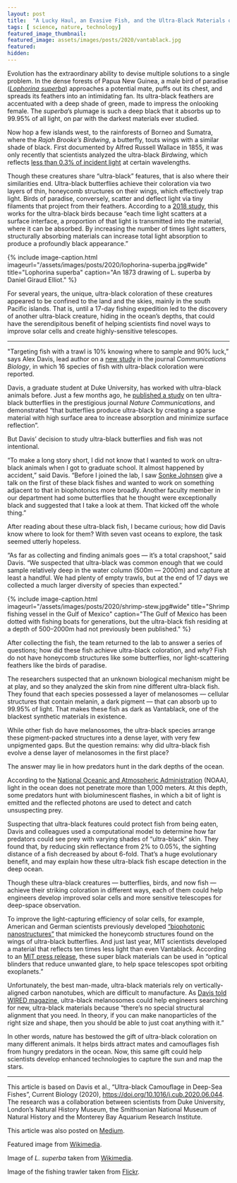 ```yaml
---
layout: post
title:  "A Lucky Haul, an Evasive Fish, and the Ultra-Black Materials of the Future"
tags: [ science, nature, technology]
featured_image_thumbnail:
featured_image: assets/images/posts/2020/vantablack.jpg
featured:
hidden:
---
```


Evolution has the extraordinary ability to devise multiple solutions to a single problem. In the dense forests of Papua New Guinea, a male bird of paradise ([_Lophorina superba_](https://www.nature.com/articles/s41467-017-02088-w.pdf)) approaches a potential mate, puffs out its chest, and spreads its feathers into an intimidating fan. Its ultra-black feathers are accentuated with a deep shade of green, made to impress the onlooking female. The _superba_’s plumage is such a deep black that it absorbs up to 99.95% of all light, on par with the darkest materials ever studied.

Now hop a few islands west, to the rainforests of Borneo and Sumatra, where the _Rajah Brooke’s Birdwing_, a butterfly, touts wings with a similar shade of black. First documented by Alfred Russell Wallace in 1855, it was only recently that scientists analyzed the ultra-black _Birdwing_, which reflects [less than 0.3% of incident light](https://www.nature.com/articles/s41467-020-15033-1.pdf) at certain wavelengths.

Though these creatures share “ultra-black” features, that is also where their similarities end. Ultra-black butterflies achieve their coloration via two layers of thin, honeycomb structures on their wings, which effectively trap light. Birds of paradise, conversely, scatter and deflect light via tiny filaments that project from their feathers. According to a [2018 study](https://www.nature.com/articles/s41467-017-02088-w.pdf), this works for the ultra-black birds because “each time light scatters at a surface interface, a proportion of that light is transmitted into the material, where it can be absorbed. By increasing the number of times light scatters, structurally absorbing materials can increase total light absorption to produce a profoundly black appearance.”

{% include image-caption.html imageurl="/assets/images/posts/2020/lophorina-superba.jpg#wide" title="Lophorina superba" caption="An 1873 drawing of L. superba by Daniel Giraud Elliot." %}

For several years, the unique, ultra-black coloration of these creatures appeared to be confined to the land and the skies, mainly in the south Pacific islands. That is, until a 17-day fishing expedition led to the discovery of another ultra-black creature, hiding in the ocean’s depths, that could have the serendipitous benefit of helping scientists find novel ways to improve solar cells and create highly-sensitive telescopes.

***

"Targeting fish with a trawl is 10% knowing where to sample and 90% luck,” says Alex Davis, lead author on a [new study](https://www.cell.com/current-biology/pdf/S0960-9822(20)30860-5.pdf) in the journal _Communications Biology_, in which 16 species of fish with ultra-black coloration were reported.

Davis, a graduate student at Duke University, has worked with ultra-black animals before. Just a few months ago, he [published a study](https://www.nature.com/articles/s41467-020-15033-1.pdf) on ten ultra-black butterflies in the prestigious journal _Nature Communications_, and demonstrated “that butterflies produce ultra-black by creating a sparse material with high surface area to increase absorption and minimize surface reflection”.

But Davis’ decision to study ultra-black butterflies and fish was not intentional.

“To make a long story short, I did not know that I wanted to work on ultra-black animals when I got to graduate school. It almost happened by accident,” said Davis. “Before I joined the lab, I saw [Sonke Johnsen](https://biology.duke.edu/people/sonke-johnsen) give a talk on the first of these black fishes and wanted to work on something adjacent to that in biophotonics more broadly. Another faculty member in our department had some butterflies that he thought were exceptionally black and suggested that I take a look at them. That kicked off the whole thing.”

After reading about these ultra-black fish, I became curious; how did Davis know where to look for them? With seven vast oceans to explore, the task seemed utterly hopeless.

“As far as collecting and finding animals goes — it’s a total crapshoot,” said Davis. “We suspected that ultra-black was common enough that we could sample relatively deep in the water column (500m — 2000m) and capture at least a handful. We had plenty of empty trawls, but at the end of 17 days we collected a much larger diversity of species than expected.”

{% include image-caption.html imageurl="/assets/images/posts/2020/shrimp-stew.jpg#wide" title="Shrimp fishing vessel in the Gulf of Mexico" caption="The Gulf of Mexico has been dotted with fishing boats for generations, but the ultra-black fish residing at a depth of 500–2000m had not previously been published." %}

After collecting the fish, the team returned to the lab to answer a series of questions; how did these fish achieve ultra-black coloration, and _why_? Fish do not have honeycomb structures like some butterflies, nor light-scattering feathers like the birds of paradise.

The researchers suspected that an unknown biological mechanism might be at play, and so they analyzed the skin from nine different ultra-black fish. They found that each species possessed a layer of melanosomes — cellular structures that contain melanin, a dark pigment — that can absorb up to 99.95% of light. That makes these fish as dark as Vantablack, one of the blackest synthetic materials in existence.

While other fish do have melanosomes, the ultra-black species arrange these pigment-packed structures into a dense layer, with very few unpigmented gaps. But the question remains: why did ultra-black fish evolve a dense layer of melanosomes in the first place?

The answer may lie in how predators hunt in the dark depths of the ocean.

According to the [National Oceanic and Atmospheric Administration](https://oceanservice.noaa.gov/facts/light_travel.html) (NOAA), light in the ocean does not penetrate more than 1,000 meters. At this depth, some predators hunt with bioluminescent flashes, in which a bit of light is emitted and the reflected photons are used to detect and catch unsuspecting prey.

Suspecting that ultra-black features could protect fish from being eaten, Davis and colleagues used a computational model to determine how far predators could see prey with varying shades of “ultra-black” skin. They found that, by reducing skin reflectance from 2% to 0.05%, the sighting distance of a fish decreased by about 6-fold. That’s a huge evolutionary benefit, and may explain how these ultra-black fish escape detection in the deep ocean.

Though these ultra-black creatures — butterflies, birds, and now fish — achieve their striking coloration in different ways, each of them could help engineers develop improved solar cells and more sensitive telescopes for deep-space observation.

To improve the light-capturing efficiency of solar cells, for example, American and German scientists previously developed [“biophotonic nanostructures”](https://advances.sciencemag.org/content/advances/3/10/e1700232.full.pdf) that mimicked the honeycomb structures found on the wings of ultra-black butterflies. And just last year, MIT scientists developed a material that reflects ten times less light than even Vantablack. According to an [MIT press release](http://news.mit.edu/2019/blackest-black-material-cnt-0913#:~:text=In%20a%20scientific%20development%20inspired,into%20space,%E2%80%9D%20writes%20Osborne.), these super black materials can be used in “optical blinders that reduce unwanted glare, to help space telescopes spot orbiting exoplanets.”

Unfortunately, the best man-made, ultra-black materials rely on vertically-aligned carbon nanotubes, which are difficult to manufacture. As [Davis told WIRED magazine](https://www.wired.com/story/meet-the-ultra-black-vantafish/), ultra-black melanosomes could help engineers searching for new, ultra-black materials because “there’s no special structural alignment that you need. In theory, if you can make nanoparticles of the right size and shape, then you should be able to just coat anything with it.”

In other words, nature has bestowed the gift of ultra-black coloration on many different animals. It helps birds attract mates and camouflages fish from hungry predators in the ocean. Now, this same gift could help scientists develop enhanced technologies to capture the sun and map the stars.

***

This article is based on Davis et al., “Ultra-black Camouflage in Deep-Sea Fishes”, Current Biology (2020), https://doi.org/10.1016/j.cub.2020.06.044. The research was a collaboration between scientists from Duke University, London’s Natural History Museum, the Smithsonian National Museum of Natural History and the Monterey Bay Aquarium Research Institute.

This article was also posted on [Medium](https://medium.com/@NikoMcCarty/a-lucky-haul-an-evasive-fish-and-the-ultra-black-materials-of-the-future-1588276d2443).

Featured image from [Wikimedia](https://hi.wikipedia.org/wiki/%E0%A4%9A%E0%A4%BF%E0%A4%A4%E0%A5%8D%E0%A4%B0:%E0%A4%B5%E0%A5%88%E0%A4%82%E0%A4%9F%E0%A4%AC%E0%A5%87%E0%A4%B2%E0%A4%95.jpg).

Image of _L. superba_ taken from [Wikimedia](https://commons.wikimedia.org/wiki/File:Lophorina_superba.jpg).

Image of the fishing trawler taken from [Flickr](https://commons.wikimedia.org/wiki/File:Grand_Isle_-_Shrimp_Stew.jpg).